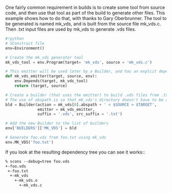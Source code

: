 
One fairly common requirement in builds is to create some tool from source code, and then use that tool as part of the build to generate other files. This example shows how to do that, with thanks to Gary Oberbrunner. The tool to be generated is named mk_vds, and is built from the source file mk_vds.c. Then .txt input files are used by mk_vds to generate .vds files. 
```python
#!python
# SConstruct file
env=Environment()

# Create the mk_vds generator tool
mk_vds_tool = env.Program(target= 'mk_vds', source = 'mk_vds.c')

# This emitter will be used later by a Builder, and has an explcit dependency on the mk_vds tool
def mk_vds_emitter(target, source, env):
    env.Depends(target, mk_vds_tool)
    return (target, source)

# Create a builder (that uses the emitter) to build .vds files from .txt files
# The use of abspath is so that mk_vds's directory doesn't have to be added to the shell path.
bld = Builder(action = mk_vds[0].abspath + ' < $SOURCE > $TARGET',
              emitter = mk_vds_emitter,
              suffix = '.vds', src_suffix = '.txt')

# Add the new Builder to the list of builders
env['BUILDERS']['MK_VDS'] = bld

# Generate foo.vds from foo.txt using mk_vds
env.MK_VDS('foo.txt')
```
If you look at the resulting dependency tree you can see it works:: 


```txt
% scons --debug=tree foo.vds
+-foo.vds
 +-foo.txt
  +-mk_vds
    +-mk_vds.o
      +-mk_vds.c
```